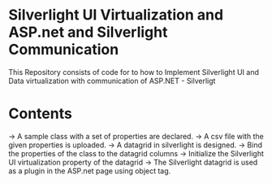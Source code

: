 Silverlight UI Virtualization and ASP.net and Silverlight Communication
============

This Repository consists of code for to how to Implement Silverlight UI and Data virtualization with communication of ASP.NET - Silverligt

Contents
=============

-> A sample class with a set of properties are declared. 
-> A csv file with the given properties is uploaded.
-> A datagrid in silverlight is designed.
-> Bind the properties of the class to the datagrid columns
-> Initialize the Silverlight UI virtualization property of the datagrid
-> The Silverlight datagrid is used as a plugin in the ASP.net page using object tag. 


